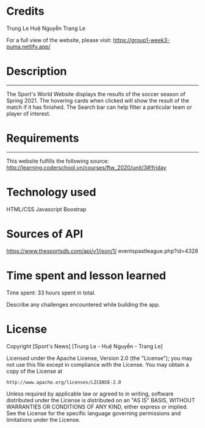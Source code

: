 # Credits

Trung Le
Huệ Nguyễn
Trang Le

For a full view of the website, please visit:
https://group1-week3-puma.netlify.app/

# Description

---

The Sport's World Website displays the results of the soccer season of Spring 2021.
The hovering cards when clicked will show the result of the match if it has finished.
The Search bar can help filter a particular team or player of interest.

# Requirements

---

This website fulfills the following source:
http://learning.coderschool.vn/courses/ftw_2020/unit/3#!friday

# Technology used

HTML/CSS
Javascript
Boostrap

# Sources of API

https://www.thesportsdb.com/api/v1/json/1/
eventspastleague.php?id=4328

# Time spent and lesson learned

Time spent: 33 hours spent in total.

Describe any challenges encountered while building the app.

# License

Copyright [Sport's News] [Trung Le - Huệ Nguyễn - Trang Le]

Licensed under the Apache License, Version 2.0 (the "License");
you may not use this file except in compliance with the License.
You may obtain a copy of the License at

    http://www.apache.org/licenses/LICENSE-2.0

Unless required by applicable law or agreed to in writing, software
distributed under the License is distributed on an "AS IS" BASIS,
WITHOUT WARRANTIES OR CONDITIONS OF ANY KIND, either express or implied.
See the License for the specific language governing permissions and
limitations under the License.
